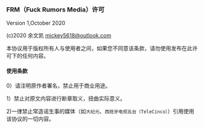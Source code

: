 ### FRM（Fuck Rumors Media）许可
Version 1,October 2020 

(c)2020 余文凯 <mickey5618@outlook.com>

本协议用于版权所有人与使用者之间，如果您不同意该条款，请勿使用发布在此许可下的任何内容。

#### 使用条款
0）请注明原作者署名，禁止用于商业用途。

1）禁止对原文内容进行断章取义，扭曲实际意义。

2)一律禁止常造谣生事的媒体（如`大纪元`、`西班牙电视五台（TeleCinco）`）引用使用该协议的一切内容。
